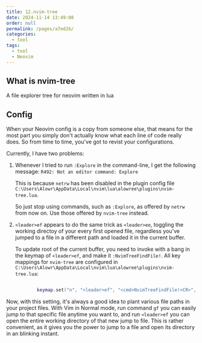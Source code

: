 ```yaml
---
title: 12.nvim-tree
date: 2024-11-14 13:49:08
order: null
permalink: /pages/a7ed2b/
categories: 
  - tool
tags: 
  - tool
  - Neovim
---
```


## What is nvim-tree

A file explorer tree for neovim written in lua

## Config

When your Neovim config is a copy from someone else, that means for the most part you simply don't actually know what each line of code really does. So from time to time, you've got to revist your configurations.

Currently, I have two problems:

1. Whenever I tried to run `:Explore` in the command-line, I get the following message: `R492: Not an editor command: Explore`

   This is because `netrw` has been disabled in the plugin config file `C:\Users\Alowr\AppData\Local\nvim\lua\alowree\plugins\nvim-tree.lua`.

   So just stop using commands, such as `:Explore`, as offered by `netrw` from now on. Use those offered by `nvim-tree` instead.

2. `<leader>ef` appears to do the same trick as `<leader>ee`, toggling the working directoy of your every first opened file, regardless you've jumped to a file in a different path and loaded it in the current buffer.

   To update root of the current buffer, you need to invoke with a bang in the keymap of `<leader>ef`, and make it `:NvimTreeFindFile!`. All key mappings for `nvim-tree` are configured in `C:\Users\Alowr\AppData\Local\nvim\lua\alowree\plugins\nvim-tree.lua`:

   ```lua

           keymap.set("n", "<leader>ef", "<cmd>NvimTreeFindFile!<CR>", { desc = "Toggle file explorer on current file" }) -- toggle file explorer on current file
   ```

Now, with this setting, it's always a good idea to plant various file paths in your project files. With Vim in Normal mode, run command `gf` you can easily jump to that specific file anytime you want to, and run `<leader>ef` you can open the entire working directory of that new jump to file. This is rather convenient, as it gives you the power to jump to a file and open its directory in an blinking instant.
